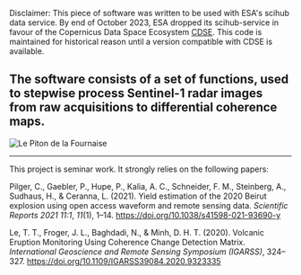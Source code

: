 
Disclaimer: This piece of software was written to be used with ESA's scihub data service. By end of October 2023, ESA dropped its scihub-service in favour of the Copernicus Data Space Ecosystem [CDSE](https://dataspace.copernicus.eu/). This code is maintained for historical reason until a version compatible with CDSE is available. 

The software consists of a set of functions, used to stepwise process Sentinel-1 radar images from raw acquisitions to differential coherence maps. 
---

![Le Piton de la Fournaise](./images/la_reunion_overview.png)

---

This project is seminar work. It strongly relies on the following papers:

Pilger, C., Gaebler, P., Hupe, P., Kalia, A. C., Schneider, F. M., Steinberg, A., Sudhaus, H., & Ceranna, L. (2021). Yield estimation of the 2020 Beirut explosion using open access waveform and remote sensing data. _Scientific Reports 2021 11:1_, _11_(1), 1–14. https://doi.org/10.1038/s41598-021-93690-y 

Le, T. T., Froger, J. L., Baghdadi, N., & Minh, D. H. T. (2020). Volcanic Eruption Monitoring Using Coherence Change Detection Matrix. _International Geoscience and Remote Sensing Symposium (IGARSS)_, 324–327. https://doi.org/10.1109/IGARSS39084.2020.9323335